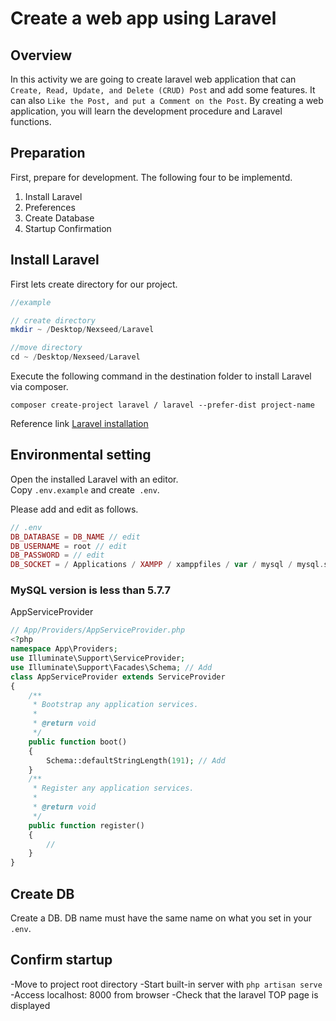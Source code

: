 # Create a web app using Laravel

## Overview
In this activity we are going to create laravel web application that can `Create, Read, Update, and Delete (CRUD) Post`
and add some features. It can also `Like the Post, and put a Comment on the Post`.
By creating a web application, you will learn the development procedure and Laravel functions.

## Preparation
First, prepare for development.
The following four to be implementd.
1. Install Laravel
2. Preferences
3. Create Database
4. Startup Confirmation

## Install Laravel

First lets create directory for our project.
``` php
//example

// create directory
mkdir ~ /Desktop/Nexseed/Laravel

//move directory
cd ~ /Desktop/Nexseed/Laravel
```

Execute the following command in the destination folder to install Laravel via composer. 

`composer create-project laravel / laravel --prefer-dist project-name `

Reference link
[Laravel installation](https://laravel.com/docs/6.x)

## Environmental setting
Open the installed Laravel with an editor.  
Copy `.env.example` and create` .env`.

Please add and edit as follows.
```php
// .env
DB_DATABASE = DB_NAME // edit
DB_USERNAME = root // edit
DB_PASSWORD = // edit
DB_SOCKET = / Applications / XAMPP / xamppfiles / var / mysql / mysql.sock // add
```

### MySQL version is less than 5.7.7
AppServiceProvider
```php
// App/Providers/AppServiceProvider.php
<?php
namespace App\Providers;
use Illuminate\Support\ServiceProvider;
use Illuminate\Support\Facades\Schema; // Add
class AppServiceProvider extends ServiceProvider
{
    /**
     * Bootstrap any application services.
     *
     * @return void
     */
    public function boot()
    {
        Schema::defaultStringLength(191); // Add
    }
    /**
     * Register any application services.
     *
     * @return void
     */
    public function register()
    {
        //
    }
}
```

## Create DB
Create a DB.
DB name must have the same name on what you set in your `.env`.

## Confirm startup
-Move to project root directory
-Start built-in server with `php artisan serve`
-Access localhost: 8000 from browser
-Check that the laravel TOP page is displayed